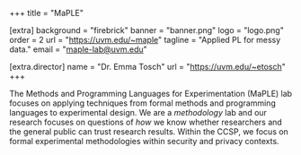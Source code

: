+++
title = "MaPLE"

[extra]
background = "firebrick"
banner = "banner.png"
logo = "logo.png"
order = 2
url = "https://uvm.edu/~maple"
tagline = "Applied PL for messy data."
email = "maple-lab@uvm.edu"

[extra.director]
name = "Dr. Emma Tosch"
url = "https://uvm.edu/~etosch"
+++

The Methods and Programming Languages for Experimentation (MaPLE) lab focuses on applying techniques from formal methods and programming languages to experimental design. We are a _methodology_ lab and our research focuses on questions of _how_ we know whether researchers and the general public can trust research results. Within the CCSP, we focus on formal experimental methodologies within security and privacy contexts.